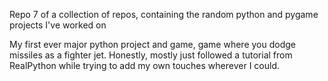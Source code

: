 Repo 7 of a collection of repos, containing the random python and pygame projects I've worked on

My first ever major python project and game, game where you dodge missiles as a fighter jet. Honestly, mostly just followed a tutorial from RealPython while trying to add my own
touches wherever I could.
